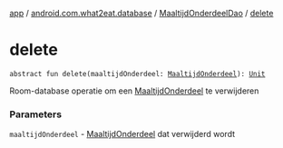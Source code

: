 [app](../../index.md) / [android.com.what2eat.database](../index.md) / [MaaltijdOnderdeelDao](index.md) / [delete](./delete.md)

# delete

`abstract fun delete(maaltijdOnderdeel: `[`MaaltijdOnderdeel`](../../android.com.what2eat.model/-maaltijd-onderdeel/index.md)`): `[`Unit`](https://kotlinlang.org/api/latest/jvm/stdlib/kotlin/-unit/index.html)

Room-database operatie om een [MaaltijdOnderdeel](../../android.com.what2eat.model/-maaltijd-onderdeel/index.md) te verwijderen

### Parameters

`maaltijdOnderdeel` - [MaaltijdOnderdeel](../../android.com.what2eat.model/-maaltijd-onderdeel/index.md) dat verwijderd wordt